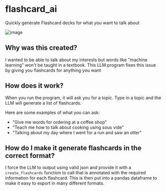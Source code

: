 # flashcard_ai
Quickly generate Flashcard decks for what *you* want to talk about

![image](https://github.com/hmoorerg/flashcard_ai/assets/5322865/e265daa9-8734-4d1b-95b4-29ca2fe6e581)

## Why was this created?
I wanted to be able to talk about my interests but words like "machine learning" won't be taught in a textbook. This LLM program fixes this issue by giving you flashcards for anything you want

## How does it work?
When you run the program, it will ask you for a topic. Type in a topic and the LLM will generate a list of flashcards.

Here are some examples of what you can ask:
- "Give me words for ordering at a coffee shop"
- "Teach me how to talk about cooking using sous vide"
- "Talking about my day where I went for a run and saw an otter"
  

## How do I make it generate flashcards in the correct format?
I force the LLM to output using valid json and provide it with a `create_flashcards` function to call that is annotated with the required information for each flashcard. This is then put into a pandas dataframe to make it easy to export in many different formats.
